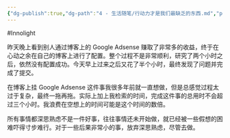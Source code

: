 ```yaml
---
{"dg-publish":true,"dg-path":"4 - 生活随笔/行动力才是我们最缺乏的东西.md","permalink":"/4 - 生活随笔/行动力才是我们最缺乏的东西/","created":"2025-06-18T17:18:59.349+08:00","updated":"2025-06-18T18:20:17.358+08:00"}
---
```


#Innolight

昨天晚上看到别人通过博客上的 Google Adsense 赚取了非常多的收益，终于在心动之余在自己的博客上进行了配置。整个过程不是非常顺利，研究了两个小时之后，依然没有配置成功。今天早上过来之后又花了半个小时，最终发现了问题并完成了提交。

在博客上挂 Google Adsense 这件事我很多年前就一直想做，但是总感觉过程太过于复杂，最终一拖再拖。实际上加上我检索的时间，完成这件事的总用时不会超过三个小时。我浪费在空想上的时间可能是这个时间的数倍。

所有事情都深思熟虑不是一件好事，往往事情还未开始做，就已经被一些假想的困难吓得寸步难行。对于一些后果非常小的事，放弃深思熟虑，尽管去做。